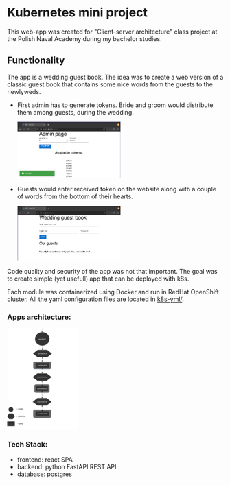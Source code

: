 # Kubernetes mini project
This web-app was created for "Client-server architecture" class project
at the Polish Naval Academy during my bachelor studies.

## Functionality

The app is a wedding guest book. The idea was to create a web version of a classic guest book
that contains some nice words from the guests to the newlyweds.

- First admin has to generate tokens. Bride and groom would distribute them among guests, during the wedding.

    <img src="./img/admin.png" alt="admin page" width="50%" />

- Guests would enter received token on the website along with a couple of words from the bottom of their hearts.

    <img src="./img/main.png" alt="main page" width="50%" />

Code quality and security of the app was not that important.
The goal was to create simple (yet usefull) app that can be deployed with k8s. 

Each module was containerized using Docker and run in RedHat OpenShift cluster.
All the yaml configuration files are located in [k8s-yml/](k8s-yml).

### Apps architecture:

<img src="./img/ugly-app-arch-diag.png" alt="ugly app architecture diagram" width="33%" />

### Tech Stack:
- frontend: react SPA
- backend:  python FastAPI REST API
- database: postgres